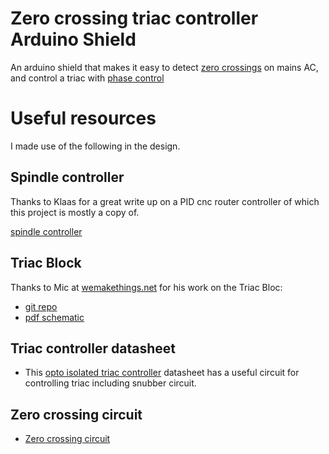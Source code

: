 # Zero crossing triac controller Arduino Shield

An arduino shield that makes it easy to detect [zero crossings](http://en.wikipedia.org/wiki/Zero_cross_circuit) on mains AC, and control a triac with [phase control](http://playground.arduino.cc/Main/ACPhaseControl)

# Useful resources

I made use of the following in the design.

## Spindle controller

Thanks to Klaas for a great write up on a PID cnc router controller of which this project is mostly a copy of.

[spindle controller](https://sites.google.com/site/klaasdc/cnc-router/spindle-controller)

## Triac Block

Thanks to Mic at [wemakethings.net](http://wemakethings.net) for his work on the Triac Bloc:

* [git repo](https://github.com/Miceuz/triac-bloc)
* [pdf schematic](https://github.com/Miceuz/triac-bloc/blob/master/ssr.pdf)

## Triac controller datasheet

* This [opto isolated triac controller](http://www.farnell.com/datasheets/1806097.pdf) datasheet has a useful circuit for controlling triac including snubber circuit.

## Zero crossing circuit

* [Zero crossing circuit](http://www.dextrel.net/diyzerocrosser.htm)
